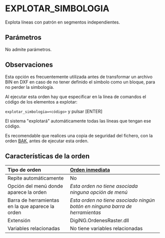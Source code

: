 # EXPLOTAR\_SIMBOLOGIA

Explota líneas con patrón en segmentos independientes.

## Parámetros

No admite parámetros.

## Observaciones

Esta opción es frecuentemente utilizada antes de transformar un archivo BIN en DXF en caso de no tener definido el símbolo como un bloque, para no perder la simbología.

Al ejecutar esta orden hay que especificar en la línea de comandos el código de los elementos a explotar:

`explotar_simbologia=<código>` y pulsar \[ENTER\]

El sistema "explotará" automáticamente todas las líneas que tengan ese código.

Es recomendable que realices una copia de seguridad del fichero, con la orden [BAK](BAK.html), antes de ejecutar esta orden.

## Características de la orden

| Tipo de orden | [Orden inmediata]() |
| :--- | :--- |
| Repite automáticamente | No |
| Opción del menú donde aparece la orden | _Esta orden no tiene asociada ninguna opción de menú_ |
| Barra de herramientas en la que aparece la orden | _Esta orden no tiene asociado ningún botón en ninguna barra de herramientas_ |
| Extensión | DigiNG.OrdenesRaster.dll |
| Variables relacionadas | No tiene variables relacionadas |

